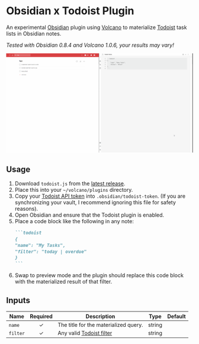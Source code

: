 # Obsidian x Todoist Plugin

An experimental [Obsidian](https://obsidian.md/) plugin using [Volcano](https://github.com/kognise/volcano) to materialize [Todoist](https://todoist.com/) task lists in Obsidian notes.

_Tested with Obsidian 0.8.4 and Volcano 1.0.6, your results may vary!_

![Example gif](./.github/obsidian-todoist-sync.gif)

## Usage

1. Download `todoist.js` from the [latest release]().
2. Place this into your `~/volcano/plugins` directory.
3. Copy your [Todoist API token](https://todoist.com/prefs/integrations) into `.obsidian/todoist-token`. (If you are synchronizing your vault, I recommend ignoring this file for safety reasons).
4. Open Obsidian and ensure that the Todoist plugin is enabled.
5. Place a code block like the following in any note:
    ````markdown
    ```todoist
    {
    "name": "My Tasks",
    "filter": "today | overdue"
    }
    ```
    ````
6. Swap to preview mode and the plugin should replace this code block with the materialized result of that filter.


## Inputs

| Name     | Required | Description                                                                              | Type   | Default |
| -------- | :------: | ---------------------------------------------------------------------------------------- | ------ | ------- |
| `name`   |    ✓     | The title for the materialized query.                                                    | string |         |
| `filter` |    ✓     | Any valid [Todoist filter](https://get.todoist.help/hc/en-us/articles/205248842-Filters) | string |         |
